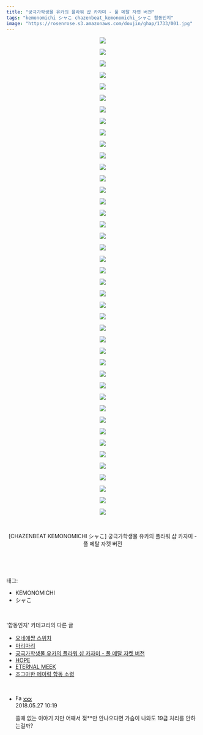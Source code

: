 ```yaml
---
title: "궁극가학생물 유카의 플라워 샵 카자미 - 풀 메탈 자켓 버전"
tags: "kemonomichi シャこ chazenbeat_kemonomichi_シャこ 합동인지"
image: "https://rosenrose.s3.amazonaws.com/doujin/ghap/1733/001.jpg"
---
```

<div class="article">
<p style="text-align: center; clear: none; float: none;"><img src="{{ site.imgserver1 }}/ghap/1733/001.jpg"/></p>
<p style="text-align: center; clear: none; float: none;"><img src="{{ site.imgserver1 }}/ghap/1733/002.jpg"/></p>
<p style="text-align: center; clear: none; float: none;"><img src="{{ site.imgserver1 }}/ghap/1733/003.jpg"/></p>
<p style="text-align: center; clear: none; float: none;"><img src="{{ site.imgserver1 }}/ghap/1733/004.jpg"/></p>
<p style="text-align: center; clear: none; float: none;"><img src="{{ site.imgserver1 }}/ghap/1733/005.jpg"/></p>
<p style="text-align: center; clear: none; float: none;"><img src="{{ site.imgserver1 }}/ghap/1733/006.jpg"/></p>
<p style="text-align: center; clear: none; float: none;"><img src="{{ site.imgserver1 }}/ghap/1733/007.jpg"/></p>
<p style="text-align: center; clear: none; float: none;"><img src="{{ site.imgserver1 }}/ghap/1733/008.jpg"/></p>
<p style="text-align: center; clear: none; float: none;"><img src="{{ site.imgserver1 }}/ghap/1733/009.jpg"/></p>
<p style="text-align: center; clear: none; float: none;"><img src="{{ site.imgserver1 }}/ghap/1733/010.jpg"/></p>
<p style="text-align: center; clear: none; float: none;"><img src="{{ site.imgserver1 }}/ghap/1733/011.jpg"/></p>
<p style="text-align: center; clear: none; float: none;"><img src="{{ site.imgserver1 }}/ghap/1733/012.jpg"/></p>
<p style="text-align: center; clear: none; float: none;"><img src="{{ site.imgserver1 }}/ghap/1733/013.jpg"/></p>
<p style="text-align: center; clear: none; float: none;"><img src="{{ site.imgserver1 }}/ghap/1733/014.jpg"/></p>
<p style="text-align: center; clear: none; float: none;"><img src="{{ site.imgserver1 }}/ghap/1733/015.jpg"/></p>
<p style="text-align: center; clear: none; float: none;"><img src="{{ site.imgserver1 }}/ghap/1733/016.jpg"/></p>
<p style="text-align: center; clear: none; float: none;"><img src="{{ site.imgserver1 }}/ghap/1733/017.jpg"/></p>
<p style="text-align: center; clear: none; float: none;"><img src="{{ site.imgserver1 }}/ghap/1733/018.jpg"/></p>
<p style="text-align: center; clear: none; float: none;"><img src="{{ site.imgserver1 }}/ghap/1733/019.jpg"/></p>
<p style="text-align: center; clear: none; float: none;"><img src="{{ site.imgserver1 }}/ghap/1733/020.jpg"/></p>
<p style="text-align: center; clear: none; float: none;"><img src="{{ site.imgserver1 }}/ghap/1733/021.jpg"/></p>
<p style="text-align: center; clear: none; float: none;"><img src="{{ site.imgserver1 }}/ghap/1733/022.jpg"/></p>
<p style="text-align: center; clear: none; float: none;"><img src="{{ site.imgserver1 }}/ghap/1733/023.jpg"/></p>
<p style="text-align: center; clear: none; float: none;"><img src="{{ site.imgserver1 }}/ghap/1733/024.jpg"/></p>
<p style="text-align: center; clear: none; float: none;"><img src="{{ site.imgserver1 }}/ghap/1733/025.jpg"/></p>
<p style="text-align: center; clear: none; float: none;"><img src="{{ site.imgserver1 }}/ghap/1733/026.jpg"/></p>
<p style="text-align: center; clear: none; float: none;"><img src="{{ site.imgserver1 }}/ghap/1733/027.jpg"/></p>
<p style="text-align: center; clear: none; float: none;"><img src="{{ site.imgserver1 }}/ghap/1733/028.jpg"/></p>
<p style="text-align: center; clear: none; float: none;"><img src="{{ site.imgserver1 }}/ghap/1733/029.jpg"/></p>
<p style="text-align: center; clear: none; float: none;"><img src="{{ site.imgserver1 }}/ghap/1733/030.jpg"/></p>
<p style="text-align: center; clear: none; float: none;"><img src="{{ site.imgserver1 }}/ghap/1733/031.jpg"/></p>
<p style="text-align: center; clear: none; float: none;"><img src="{{ site.imgserver1 }}/ghap/1733/032.jpg"/></p>
<p style="text-align: center; clear: none; float: none;"><img src="{{ site.imgserver1 }}/ghap/1733/033.jpg"/></p>
<p style="text-align: center; clear: none; float: none;"><img src="{{ site.imgserver1 }}/ghap/1733/034.jpg"/></p>
<p style="text-align: center; clear: none; float: none;"><img src="{{ site.imgserver1 }}/ghap/1733/035.jpg"/></p>
<p style="text-align: center; clear: none; float: none;"><img src="{{ site.imgserver1 }}/ghap/1733/036.jpg"/></p>
<p style="text-align: center; clear: none; float: none;"><img src="{{ site.imgserver1 }}/ghap/1733/037.jpg"/></p>
<p style="text-align: center; clear: none; float: none;"><img src="{{ site.imgserver1 }}/ghap/1733/038.jpg"/></p>
<p style="text-align: center; clear: none; float: none;"><img src="{{ site.imgserver1 }}/ghap/1733/039.jpg"/></p>
<p style="text-align: center; clear: none; float: none;"><img src="{{ site.imgserver1 }}/ghap/1733/040.jpg"/></p>
<p style="text-align: center; clear: none; float: none;"><img src="{{ site.imgserver1 }}/ghap/1733/041.jpg"/></p>
<p style="text-align: center; clear: none; float: none;"><img src="{{ site.imgserver1 }}/ghap/1733/042.jpg"/></p>
<p style="text-align: center; clear: none; float: none;"><br/></p>
<p style="text-align: center; clear: none; float: none;">[CHAZENBEAT KEMONOMICHI シャこ] 궁극가학생물 유카의 플라워 샵 카자미 - 풀 메탈 자켓 버전</p>
<p><br/></p>
</div><br/>
<div class="tagTrail">
<p>태그: </p>
<ul>
<li>KEMONOMICHI</li>
<li>シャこ</li>
</ul>
</div><br/>
<div class="another">
<p>'합동인지' 카테고리의 다른 글</p>
<ul>
<li><a href="/ghap_1745">오네에쨩 스위치</a></li>
<li><a href="/ghap_1743">마리마리</a></li>
<li><a href="/ghap_1733">궁극가학생물 유카의 플라워 샵 카자미 - 풀 메탈 자켓 버전</a></li>
<li><a href="/ghap_1714">HOPE</a></li>
<li><a href="/ghap_1711">ETERNAL MEEK</a></li>
<li><a href="/ghap_1702">조그마한 메이링 합동 소령</a></li>
</ul>
</div><br/>
<div class="cb_module cb_fluid">
<div class="cb_wrt cb_profile">
<div class="comment">
<ul>
<li class="cb_thumb_off" id="comment15262539">
<div class="cb_comment_area">
<div class="cb_info_area">
<div class="cb_section">
<span class="cb_nick_name"><img alt="Favicon of http://qksxodid12@naver.com" height="16" onerror="this.onerror=null;this.parentNode.removeChild(this)" src="http://naver.com/favicon.ico" width="16"/> <a href="http://qksxodid12@naver.com" onclick="return openLinkInNewWindow(this)">xxx</a></span>
</div>
<div class="cb_section">
<span class="cb_date">2018.05.27 10:19 </span>
</div>
</div>
<div class="cb_dsc_comment">
<p class="cb_dsc">
											쓸때 없는 이야기 지만 어째서 젖**만 안나오다면 가슴이 나와도 19금 처리를 안하는걸까?
										</p>
</div>
</div></li>
</ul>
</div>
</div><!-- commentList close -->
</div><br/>

